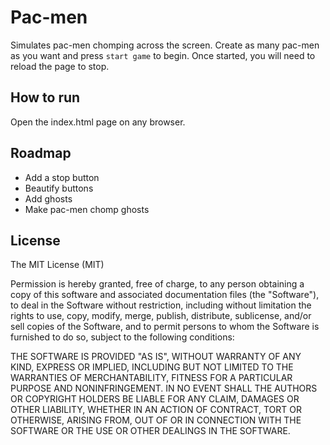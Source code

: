 # Pac-men

Simulates pac-men chomping across the screen. Create as many pac-men as you want and press `start game` to begin. Once started, you will need to reload the page to stop.

## How to run
Open the index.html page on any browser.

## Roadmap
- Add a stop button
- Beautify buttons
- Add ghosts
- Make pac-men chomp ghosts

## License
The MIT License (MIT)

Permission is hereby granted, free of charge, to any person obtaining a copy of this software and associated documentation files (the "Software"), to deal in the Software without restriction, including without limitation the rights to use, copy, modify, merge, publish, distribute, sublicense, and/or sell copies of the Software, and to permit persons to whom the Software is furnished to do so, subject to the following conditions:

THE SOFTWARE IS PROVIDED "AS IS", WITHOUT WARRANTY OF ANY KIND, EXPRESS OR IMPLIED, INCLUDING BUT NOT LIMITED TO THE WARRANTIES OF MERCHANTABILITY, FITNESS FOR A PARTICULAR PURPOSE AND NONINFRINGEMENT. IN NO EVENT SHALL THE AUTHORS OR COPYRIGHT HOLDERS BE LIABLE FOR ANY CLAIM, DAMAGES OR OTHER LIABILITY, WHETHER IN AN ACTION OF CONTRACT, TORT OR OTHERWISE, ARISING FROM, OUT OF OR IN CONNECTION WITH THE SOFTWARE OR THE USE OR OTHER DEALINGS IN THE SOFTWARE.
